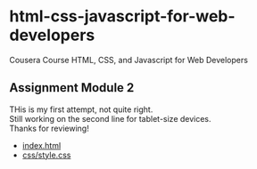 # html-css-javascript-for-web-developers
Cousera Course HTML, CSS, and Javascript for Web Developers

## Assignment Module 2

THis is my first attempt, not quite right. <br> 
Still working on the second line for tablet-size devices. <br>
Thanks for reviewing!

* [index.html](module2-solution/index.html)
* [css/style.css](module2-solution/css/style.css)

